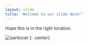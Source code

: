 ```yaml
---
layout: slide
title: "Welcome to our slide deck!"
---
```


Hope this is in the right location.

![saritocat](https://octodex.github.com/images/saritocat.png)
{: .center}
